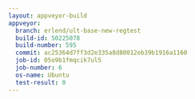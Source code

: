 ```yaml
---
layout: appveyor-build
appveyor:
  branch: erlend/ult-base-new-regtest
  build-id: 50225078
  build-number: 595
  commit: ac25364d7ff3d2e335a8d80012eb39b1916a1160
  job-id: 05o9b1fmqcik7ul5
  job-number: 6
  os-name: Ubuntu
  test-result: 0
---
```

